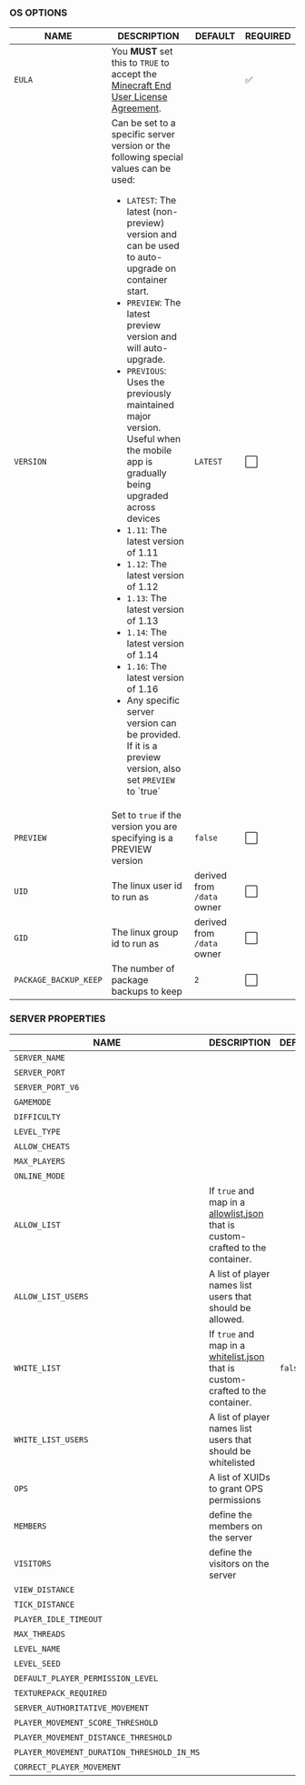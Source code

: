 
### OS OPTIONS

<table style="width:100%">
  <thead>
    <tr>
      <th>NAME</th>
      <th>DESCRIPTION</th>
      <th>DEFAULT</th>
      <th>REQUIRED</th>
    </tr>
  </thead>
  <tbody>
    <tr>
      <td><code>EULA</code></td>
      <td>You <strong>MUST</strong> set this to <code>TRUE</code> to accept the <a href="https://minecraft.net/terms">Minecraft End User License Agreement</a>.</td>
      <td><code>&nbsp;</code></td>
      <td>✅</td>
    </tr>
    <tr>
      <td><code>VERSION</code></td>
      <td>Can be set to a specific server version or the following special values can be used:
        <ul>
          <li><code>LATEST</code>: The latest (non-preview) version and can be used to auto-upgrade on container start.</li>
          <li><code>PREVIEW</code>: The latest preview version and will auto-upgrade.</li>
          <li><code>PREVIOUS</code>: Uses the previously maintained major version. Useful when the mobile app is gradually being upgraded across devices</li>
          <li><code>1.11</code>: The latest version of 1.11</li>
          <li><code>1.12</code>: The latest version of 1.12</li>
          <li><code>1.13</code>: The latest version of 1.13</li>
          <li><code>1.14</code>: The latest version of 1.14</li>
          <li><code>1.16</code>: The latest version of 1.16</li>
          <li>Any specific server version can be provided. If it is a preview version, also set <code>PREVIEW</code> to `true`</li>
        </ul>
      </td>
      <td><code>LATEST</code></td>
      <td>⬜️</td>
    </tr>
    <tr>
      <td><code>PREVIEW</code></td>
      <td>Set to <code>true</code> if the version you are specifying is a PREVIEW version</td>
      <td><code>false</code></td>
      <td>⬜️</td>
    </tr>
    <tr>
      <td><code>UID</code></td>
      <td>The linux user id to run as</td>
      <td>derived from <code>/data</code> owner</td>
      <td>⬜️</td>
    </tr>
    <tr>
      <td><code>GID</code></td>
      <td>The linux group id to run as</td>
      <td>derived from <code>/data</code> owner</td>
      <td>⬜️</td>
    </tr>
    <tr>
      <td><code>PACKAGE_BACKUP_KEEP </code></td>
      <td>The number of package backups to keep</td>
      <td><code>2</code></td>
      <td>⬜️</td>
    </tr>
  </tbody>
</table>

### SERVER PROPERTIES

<table style="width:100%">
  <thead>
    <tr>
      <th>NAME</th>
      <th>DESCRIPTION</th>
      <th>DEFAULT</th>
      <th>REQUIRED</th>
    </tr>
  </thead>
  <tbody>
    <tr>
      <td><code>SERVER_NAME</code></td>
      <td></td>
      <td><code></code></td>
      <td>⬜️</td>
    </tr>
    <tr>
      <td><code>SERVER_PORT</code></td>
      <td></td>
      <td><code></code></td>
      <td>⬜️</td>
    </tr>
    <tr>
      <td><code>SERVER_PORT_V6</code></td>
      <td></td>
      <td><code></code></td>
      <td>⬜️</td>
    </tr>
    <tr>
      <td><code>GAMEMODE</code></td>
      <td></td>
      <td><code></code></td>
      <td>⬜️</td>
    </tr>
    <tr>
      <td><code>DIFFICULTY</code></td>
      <td></td>
      <td><code></code></td>
      <td>⬜️</td>
    </tr>
    <tr>
      <td><code>LEVEL_TYPE</code></td>
      <td></td>
      <td><code></code></td>
      <td>⬜️</td>
    </tr>
    <tr>
      <td><code>ALLOW_CHEATS</code></td>
      <td></td>
      <td><code></code></td>
      <td>⬜️</td>
    </tr>
    <tr>
      <td><code>MAX_PLAYERS</code></td>
      <td></td>
      <td><code></code></td>
      <td>⬜️</td>
    </tr>
    <tr>
      <td><code>ONLINE_MODE</code></td>
      <td></td>
      <td><code></code></td>
      <td>⬜️</td>
    </tr>
    <tr>
      <td><code>ALLOW_LIST</code></td>
      <td>If <code>true</code> and map in a <a href="https://minecraft.gamepedia.com/Whitelist.json">allowlist.json</a> that is custom-crafted to the container.</td>
      <td><code></code></td>
      <td>⬜️</td>
    </tr>
    <tr>
      <td><code>ALLOW_LIST_USERS</code></td>
      <td>A list of player names list users that should be allowed.</td>
      <td><code></code></td>
      <td>⬜️</td>
    </tr>
    <tr>
      <td><code>WHITE_LIST</code></td>
      <td>If <code>true</code> and map in a <a href="https://minecraft.gamepedia.com/Whitelist.json">whitelist.json</a> that is custom-crafted to the container.</td>
      <td><code>false</code></td>
      <td>⬜️</td>
    </tr>
    <tr>
      <td><code>WHITE_LIST_USERS</code></td>
      <td>A list of player names list users that should be whitelisted</td>
      <td><code></code></td>
      <td>⬜️</td>
    </tr>
    <tr>
      <td><code>OPS</code></td>
      <td>A list of XUIDs to grant OPS permissions</td>
      <td><code></code></td>
      <td>⬜️</td>
    </tr>
    <tr>
      <td><code>MEMBERS</code></td>
      <td>define the members on the server</td>
      <td><code></code></td>
      <td>⬜️</td>
    </tr>
    <tr>
      <td><code>VISITORS</code></td>
      <td>define the visitors on the server</td>
      <td><code></code></td>
      <td>⬜️</td>
    </tr>
    <tr>
      <td><code>VIEW_DISTANCE</code></td>
      <td></td>
      <td><code></code></td>
      <td>⬜️</td>
    </tr>
    <tr>
      <td><code>TICK_DISTANCE</code></td>
      <td></td>
      <td><code></code></td>
      <td>⬜️</td>
    </tr>
    <tr>
      <td><code>PLAYER_IDLE_TIMEOUT</code></td>
      <td></td>
      <td><code></code></td>
      <td>⬜️</td>
    </tr>
    <tr>
      <td><code>MAX_THREADS</code></td>
      <td></td>
      <td><code></code></td>
      <td>⬜️</td>
    </tr>
    <tr>
      <td><code>LEVEL_NAME</code></td>
      <td></td>
      <td><code></code></td>
      <td>⬜️</td>
    </tr>
    <tr>
      <td><code>LEVEL_SEED</code></td>
      <td></td>
      <td><code></code></td>
      <td>⬜️</td>
    </tr>
    <tr>
      <td><code>DEFAULT_PLAYER_PERMISSION_LEVEL</code></td>
      <td></td>
      <td><code></code></td>
      <td>⬜️</td>
    </tr>
    <tr>
      <td><code>TEXTUREPACK_REQUIRED</code></td>
      <td></td>
      <td><code></code></td>
      <td>⬜️</td>
    </tr>
    <tr>
      <td><code>SERVER_AUTHORITATIVE_MOVEMENT</code></td>
      <td></td>
      <td><code></code></td>
      <td>⬜️</td>
    </tr>
    <tr>
      <td><code>PLAYER_MOVEMENT_SCORE_THRESHOLD</code></td>
      <td></td>
      <td><code></code></td>
      <td>⬜️</td>
    </tr>
    <tr>
      <td><code>PLAYER_MOVEMENT_DISTANCE_THRESHOLD</code></td>
      <td></td>
      <td><code></code></td>
      <td>⬜️</td>
    </tr>
    <tr>
      <td><code>PLAYER_MOVEMENT_DURATION_THRESHOLD_IN_MS</code></td>
      <td></td>
      <td><code></code></td>
      <td>⬜️</td>
    </tr>
    <tr>
      <td><code>CORRECT_PLAYER_MOVEMENT</code></td>
      <td></td>
      <td><code></code></td>
      <td>⬜️</td>
    </tr>
  </tbody>
</table>
